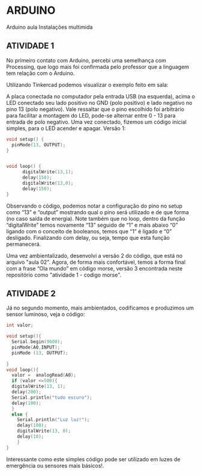 # ARDUINO
Arduino aula Instalações multimida

## ATIVIDADE 1

No primeiro contato com Arduino, percebi uma semelhança com Processing, que logo mais foi confirmada pelo professor que a linguagem tem relação com o Arduino.


Utilizando Tinkercad podemos visualizar o exemplo feito em sala:

A placa conectada no computador pela entrada USB (na esquerda), acima o LED conectado seu lado positivo no GND (polo positivo) e lado negativo no pino 13 (polo negativo). Vale ressaltar que o pino escolhido foi arbitrário para facilitar a montagem do LED, pode-se alternar entre 0 - 13 para entrada de polo negativo.
Uma vez conectado, fizemos um código inicial simples, para o LED acender e apagar.
Versão 1:

```C++
void setup() {
  pinMode(13, OUTPUT);
}


void loop() {
      digitalWrite(13,1);
      delay(150);
      digitalWrite(13,0);
      delay(150);
}
```

Observando o código, podemos notar a configuração do pino no setup como “13” e “output” mostrando qual o pino será utilizado e de que forma (no caso saída de energia). Note também que no loop, dentro da função “digitalWrite” temos novamente “13” seguido de “1” e mais abaixo “0” ligando com o conceito de booleanos, temos que “1” é ligado e “0” desligado. Finalizando com delay, ou seja, tempo que esta função permanecerá.


Uma vez ambientalizado, desenvolvi a versão 2 do código, que está no arquivo "aula 02". Agora, de forma mais confortável, temos a forma final com a frase “Ola mundo” em código morse, versão 3 encontrada neste repositório como "atividade 1 - codigo morse".

## ATIVIDADE 2

Já no segundo momento, mais ambientados, codificamos e produzimos um sensor luminoso, veja o código:

```C++
int valor;

void setup(){
  Serial.begin(9600);
  pinMode(A0,INPUT);
  pinMode (13, OUTPUT);
  
}
void loop(){
  valor =  analogRead(A0);
  if (valor <=500){
  digitalWrite(13, 1);
  delay(200);
  Serial.println("tudo escuro");
  delay(100);
  }
  else {
    Serial.println("Luz luz!");
    delay(100);
    digitalWrite(13, 0);
    delay(10);
    }
}
```
Interessante como este simples código pode ser utilizado em luzes de emergência ou sensores mais básicos!.
